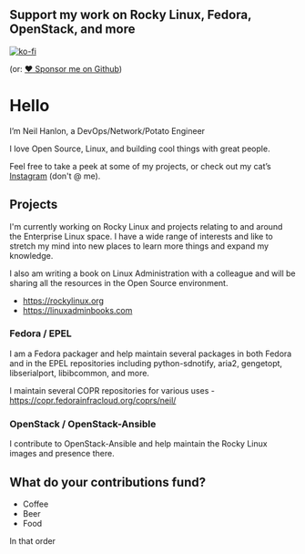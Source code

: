 ## Support my work on Rocky Linux, Fedora, OpenStack, and more

[![ko-fi](https://ko-fi.com/img/githubbutton_sm.svg)](https://ko-fi.com/F2F0FZ9CK)


(or: [:heart: Sponsor me on Github](https://github.com/sponsors/NeilHanlon))

# Hello

I’m Neil Hanlon, a DevOps/Network/Potato Engineer

I love Open Source, Linux, and building cool things with great people.

Feel free to take a peek at some of my projects, or check out my cat’s [Instagram](https://instagram.com/noellathekitty) (don't @ me).

## Projects

I'm currently working on Rocky Linux and projects relating to and around the Enterprise Linux space. I have a wide range of interests and like to stretch my mind into new places to learn more things and expand my knowledge.

I also am writing a book on Linux Administration with a colleague and will be sharing all the resources in the Open Source environment.

* https://rockylinux.org
* https://linuxadminbooks.com

### Fedora / EPEL

I am a Fedora packager and help maintain several packages in both Fedora and in the EPEL repositories including python-sdnotify, aria2, gengetopt, libserialport, libibcommon, and more.

I maintain several COPR repositories for various uses - https://copr.fedorainfracloud.org/coprs/neil/

### OpenStack / OpenStack-Ansible

I contribute to OpenStack-Ansible and help maintain the Rocky Linux images and presence there.

## What do your contributions fund?

* Coffee
* Beer
* Food

In that order
